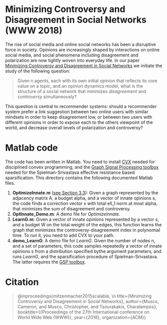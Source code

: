 # Minimizing Controversy and Disagreement in Social Networks (WWW 2018)

The rise of social media and online social networks has been a disruptive force in society. Opinions are increasingly shaped by interactions on online social media, and social phenomena including disagreement and polarization are now tightly woven into everyday life.  In our paper [Minimizing Controversy and Disagreement in Social Networks]() we initiate the study of the following question:  

>  Given n agents, each with its own initial opinion that reflects its core value on a topic, and an opinion dynamics model, what is the structure of a social network that minimizes  *disagreement* and *controversy* simultaneously?

This question is  central to recommender systems: should a recommender system prefer a link suggestion between two online users with similar mindsets in order to keep disagreement low, or between two users with different opinions in order to expose each to the others viewpoint of the world, and decrease overall levels of polarization and controversy? 

# Matlab code 

The code has been written in Matlab. You need to install [CVX](http://cvxr.com/cvx/) needed for disciplined convex programming, and the [Graph Signal Processing toolbox](https://epfl-lts2.github.io/gspbox-html/) needed for the Spielman-Srivastava effective resistance based sparsification.  This directory contains the following documented Matlab files. 

1. **OptimizeInnate.m** ([see Section 3.3]()): Given a graph represented by the adjacency matrix A, a budget alpha, and a vector of innate opinions s, the code finds a correction vector x with total ell_1 norm at most alpha, that minimizes the sum of disagreement and controversy. 
2. **OptInnate_Demo.m**: A demo file for *OptimizeInnate*.
3. **LearnG.m**: Given a vector of innate opinions represented by a vector s, and a budget W on the total weight of the edges, this function learns the graph that minimizes the controversy-disagreement index in polynomial time. To run it, you need to add CVX to your path. 
4. **demo_LearnG**: A demo file for *LearnG*. Given the number of nodes n, and a set of parameters, this code samples repeatedly a vector of innate opinions s from a distribution specified bythe argument parameters, and runs *LearnG*, and the sparsification procedure of Spielman-Srivastava. The latter requires the  [GSP toolbox](https://epfl-lts2.github.io/gspbox-html/).

 

# Citation

> @inproceedings{mitzenmacher2015scalable, \n
> title={Minimizing Controversy and Disagreement in Social Networks},
> author={Musco, Cameron, and Musco, Christopher, and Tsourakakis, Charalampos},
> booktitle={{Proceedings of the 27th International conference on World Wide Web (WWW)},
> year={2018},
> organization={ACM}}
